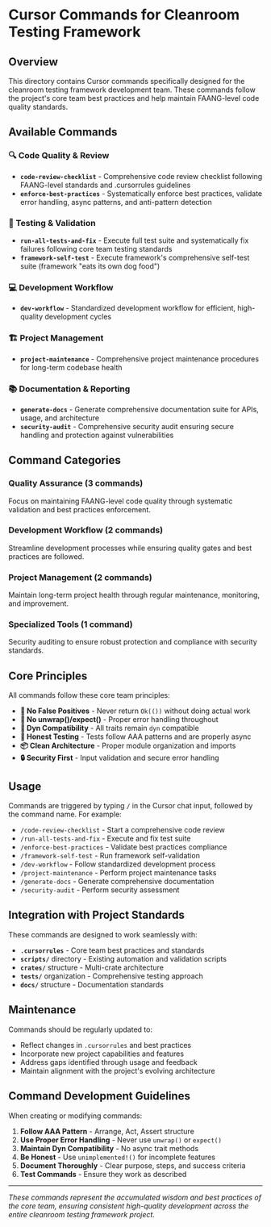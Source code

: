 # Cursor Commands for Cleanroom Testing Framework

## Overview

This directory contains Cursor commands specifically designed for the cleanroom testing framework development team. These commands follow the project's core team best practices and help maintain FAANG-level code quality standards.

## Available Commands

### 🔍 Code Quality & Review
- **`code-review-checklist`** - Comprehensive code review checklist following FAANG-level standards and .cursorrules guidelines
- **`enforce-best-practices`** - Systematically enforce best practices, validate error handling, async patterns, and anti-pattern detection

### 🧪 Testing & Validation
- **`run-all-tests-and-fix`** - Execute full test suite and systematically fix failures following core team testing standards
- **`framework-self-test`** - Execute framework's comprehensive self-test suite (framework "eats its own dog food")

### 💻 Development Workflow
- **`dev-workflow`** - Standardized development workflow for efficient, high-quality development cycles

### 🏗️ Project Management
- **`project-maintenance`** - Comprehensive project maintenance procedures for long-term codebase health

### 📚 Documentation & Reporting
- **`generate-docs`** - Generate comprehensive documentation suite for APIs, usage, and architecture
- **`security-audit`** - Comprehensive security audit ensuring secure handling and protection against vulnerabilities

## Command Categories

### Quality Assurance (3 commands)
Focus on maintaining FAANG-level code quality through systematic validation and best practices enforcement.

### Development Workflow (2 commands)
Streamline development processes while ensuring quality gates and best practices are followed.

### Project Management (2 commands)
Maintain long-term project health through regular maintenance, monitoring, and improvement.

### Specialized Tools (1 command)
Security auditing to ensure robust protection and compliance with security standards.

## Core Principles

All commands follow these core team principles:

- **🎯 No False Positives** - Never return `Ok(())` without doing actual work
- **🚫 No unwrap()/expect()** - Proper error handling throughout
- **🔄 Dyn Compatibility** - All traits remain `dyn` compatible
- **🧪 Honest Testing** - Tests follow AAA patterns and are properly async
- **📦 Clean Architecture** - Proper module organization and imports
- **🔒 Security First** - Input validation and secure error handling

## Usage

Commands are triggered by typing `/` in the Cursor chat input, followed by the command name. For example:

- `/code-review-checklist` - Start a comprehensive code review
- `/run-all-tests-and-fix` - Execute and fix test suite
- `/enforce-best-practices` - Validate best practices compliance
- `/framework-self-test` - Run framework self-validation
- `/dev-workflow` - Follow standardized development process
- `/project-maintenance` - Perform project maintenance tasks
- `/generate-docs` - Generate comprehensive documentation
- `/security-audit` - Perform security assessment

## Integration with Project Standards

These commands are designed to work seamlessly with:

- **`.cursorrules`** - Core team best practices and standards
- **`scripts/`** directory - Existing automation and validation scripts
- **`crates/`** structure - Multi-crate architecture
- **`tests/`** organization - Comprehensive testing approach
- **`docs/`** structure - Documentation standards

## Maintenance

Commands should be regularly updated to:

- Reflect changes in `.cursorrules` and best practices
- Incorporate new project capabilities and features
- Address gaps identified through usage and feedback
- Maintain alignment with the project's evolving architecture

## Command Development Guidelines

When creating or modifying commands:

1. **Follow AAA Pattern** - Arrange, Act, Assert structure
2. **Use Proper Error Handling** - Never use `unwrap()` or `expect()`
3. **Maintain Dyn Compatibility** - No async trait methods
4. **Be Honest** - Use `unimplemented!()` for incomplete features
5. **Document Thoroughly** - Clear purpose, steps, and success criteria
6. **Test Commands** - Ensure they work as described

---

*These commands represent the accumulated wisdom and best practices of the core team, ensuring consistent high-quality development across the entire cleanroom testing framework project.*
